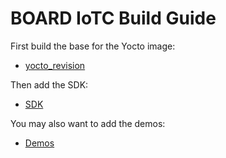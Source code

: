 # BOARD IoTC Build Guide

First build the base for the Yocto image:
- [yocto_revision](./_yocto_revision/board_IoTC_yocto_revision.md)

Then add the SDK:
- [SDK](../IoTC-SDK/README.md)

You may also want to add the demos:
- [Demos](../Demos/README.md)
